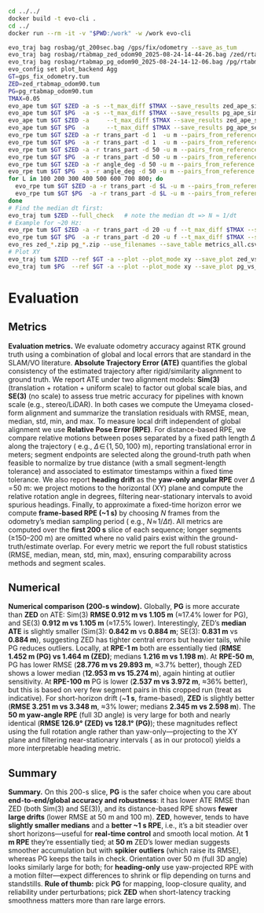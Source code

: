 ```bash
cd ../../
docker build -t evo-cli .
cd ../
docker run --rm -it -v "$PWD:/work" -w /work evo-cli
```

```bash
evo_traj bag rosbag/gt_200sec.bag /gps/fix/odometry --save_as_tum
evo_traj bag rosbag/rtabmap_zed_odom90_2025-08-24-14-44-26.bag /zed/rtabmap/odom90 --save_as_tum
evo_traj bag rosbag/rtabmap_pg_odom90_2025-08-24-14-12-06.bag /pg/rtabmap/odom90 --save_as_tum
evo_config set plot_backend Agg
GT=gps_fix_odometry.tum
ZED=zed_rtabmap_odom90.tum
PG=pg_rtabmap_odom90.tum
TMAX=0.05
evo_ape tum $GT $ZED -a -s --t_max_diff $TMAX --save_results zed_ape_sim3.zip
evo_ape tum $GT $PG  -a -s --t_max_diff $TMAX --save_results pg_ape_sim3.zip
evo_ape tum $GT $ZED -a     --t_max_diff $TMAX --save_results zed_ape_se3.zip
evo_ape tum $GT $PG  -a     --t_max_diff $TMAX --save_results pg_ape_se3.zip
evo_rpe tum $GT $ZED -a -r trans_part -d 1  -u m --pairs_from_reference --t_max_diff $TMAX --save_results zed_rpe_1m.zip
evo_rpe tum $GT $PG  -a -r trans_part -d 1  -u m --pairs_from_reference --t_max_diff $TMAX --save_results pg_rpe_1m.zip
evo_rpe tum $GT $ZED -a -r trans_part -d 50 -u m --pairs_from_reference --t_max_diff $TMAX --save_results zed_rpe_50m.zip
evo_rpe tum $GT $PG  -a -r trans_part -d 50 -u m --pairs_from_reference --t_max_diff $TMAX --save_results pg_rpe_50m.zip
evo_rpe tum $GT $ZED -a -r angle_deg -d 50 -u m --pairs_from_reference --t_max_diff $TMAX --save_results zed_yaw_50m.zip
evo_rpe tum $GT $PG  -a -r angle_deg -d 50 -u m --pairs_from_reference --t_max_diff $TMAX --save_results pg_yaw_50m.zip
for L in 100 200 300 400 500 600 700 800; do
  evo_rpe tum $GT $ZED -a -r trans_part -d $L -u m --pairs_from_reference --t_max_diff $TMAX --save_results zed_rpe_${L}m.zip
  evo_rpe tum $GT $PG  -a -r trans_part -d $L -u m --pairs_from_reference --t_max_diff $TMAX --save_results pg_rpe_${L}m.zip
done
# Find the median dt first:
evo_traj tum $ZED --full_check   # note the median dt => N ≈ 1/dt
# Example for ~20 Hz:
evo_rpe tum $GT $ZED -a -r trans_part -d 20 -u f --t_max_diff $TMAX --save_results zed_rpe_~1s.zip
evo_rpe tum $GT $PG  -a -r trans_part -d 20 -u f --t_max_diff $TMAX --save_results pg_rpe_~1s.zip
evo_res zed_*.zip pg_*.zip --use_filenames --save_table metrics_all.csv
# Plot XY
evo_traj tum $ZED --ref $GT -a --plot --plot_mode xy --save_plot zed_vs_gt_xy.png
evo_traj tum $PG  --ref $GT -a --plot --plot_mode xy --save_plot pg_vs_gt_xy.png
```

# Evaluation

## Metrics

**Evaluation metrics.** We evaluate odometry accuracy against RTK ground truth using a combination of global and local
errors that are standard in the SLAM/VO literature. **Absolute Trajectory Error (ATE)** quantifies the global
consistency of the estimated trajectory after rigid/similarity alignment to ground truth. We report ATE under two
alignment models: **Sim(3)** (translation + rotation + uniform scale) to factor out global scale bias, and **SE(3)** (no
scale) to assess true metric accuracy for pipelines with known scale (e.g., stereo/LiDAR). In both cases we compute the
Umeyama closed-form alignment and summarize the translation residuals with RMSE, mean, median, std, min, and max. To
measure local drift independent of global alignment we use **Relative Pose Error (RPE)**. For distance-based RPE, we
compare relative motions between poses separated by a fixed path length $\Delta$ along the trajectory (
e.g., $\Delta\!\in\!\{1,50,100\}$ m), reporting translational error in meters; segment endpoints are selected along the
ground-truth path when feasible to normalize by true distance (with a small segment-length tolerance) and associated to
estimator timestamps within a fixed time tolerance. We also report **heading drift** as the **yaw-only angular RPE**
over $\Delta\!=\!50$ m: we project motions to the horizontal (XY) plane and compute the relative rotation angle in
degrees, filtering near-stationary intervals to avoid spurious headings. Finally, to approximate a fixed-time horizon
error we compute **frame-based RPE (\~1 s)** by choosing $N$ frames from the odometry’s median sampling period (
e.g., $N\!\approx\!1/\Delta t$). All metrics are computed over the **first 200 s** slice of each sequence; longer
segments (≥150–200 m) are omitted where no valid pairs exist within the ground-truth/estimate overlap. For every metric
we report the full robust statistics (RMSE, median, mean, std, min, max), ensuring comparability across methods and
segment scales.

## Numerical

**Numerical comparison (200-s window).** Globally, **PG** is more accurate than **ZED** on ATE: Sim(3) **RMSE 0.912 m vs
1.105 m** (≈17.4% lower for PG), and SE(3) **0.912 m vs 1.105 m** (≈17.5% lower). Interestingly, ZED’s **median ATE** is
slightly smaller (Sim(3): **0.842 m** vs **0.884 m**; SE(3): **0.831 m** vs **0.884 m**), suggesting ZED has tighter
central errors but heavier tails, while PG reduces outliers. Locally, at **RPE-1 m** both are essentially tied (**RMSE
1.452 m (PG) vs 1.464 m (ZED)**; medians **1.216 m vs 1.198 m**). At **RPE-50 m**, PG has lower RMSE (**28.776 m vs
29.893 m**, ≈3.7% better), though ZED shows a lower median (**12.953 m vs 15.274 m**), again hinting at outlier
sensitivity. At **RPE-100 m** PG is lower (**2.537 m vs 3.972 m**, ≈36% better), but this is based on very few segment
pairs in this cropped run (treat as indicative). For short-horizon drift (\~**1 s**, frame-based), **ZED** is slightly
better (**RMSE 3.251 m vs 3.348 m**, ≈3% lower; medians **2.345 m vs 2.598 m**). The **50 m yaw-angle RPE** (full 3D
angle) is very large for both and nearly identical (**RMSE 126.9° (ZED) vs 128.1° (PG)**); these magnitudes reflect
using the full rotation angle rather than yaw-only—projecting to the XY plane and filtering near-stationary intervals (
as in our protocol) yields a more interpretable heading metric.

## Summary

**Summary.** On this 200-s slice, **PG** is the safer choice when you care about **end-to-end/global accuracy and
robustness**: it has lower ATE RMSE than ZED (both Sim(3) and SE(3)), and its distance-based RPE shows **fewer large
drifts** (lower RMSE at 50 m and 100 m). **ZED**, however, tends to have **slightly smaller medians** and a **better \~1
s RPE**, i.e., it’s a bit steadier over short horizons—useful for **real-time control** and smooth local motion. At **1
m RPE** they’re essentially tied; at **50 m** ZED’s lower median suggests smoother accumulation but with **spikier
outliers** (which raise its RMSE), whereas PG keeps the tails in check. Orientation over 50 m (full 3D angle) looks
similarly large for both; for **heading-only** use yaw-projected RPE with a motion filter—expect differences to shrink
or flip depending on turns and standstills. **Rule of thumb:** pick **PG** for mapping, loop-closure quality, and
reliability under perturbations; pick **ZED** when short-latency tracking smoothness matters more than rare large
errors.

